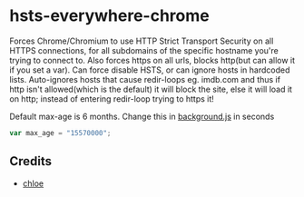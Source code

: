 # hsts-everywhere-chrome

Forces Chrome/Chromium to use HTTP Strict Transport Security on all HTTPS connections, for all subdomains of the specific hostname you're trying to connect to.
Also forces https on all urls, blocks http(but can allow it if you set a var).
Can force disable HSTS, or can ignore hosts in hardcoded lists.
Auto-ignores hosts that cause redir-loops eg. imdb.com and thus if http isn't allowed(which is the default) it will block the site, else it will load it on http; instead of entering redir-loop trying to https it!

Default max-age is 6 months. Change this in [background.js](background.js) in seconds

```javascript
var max_age = "15570000";
```

## Credits

- [chloe](https://keybase.io/dotchloe)
